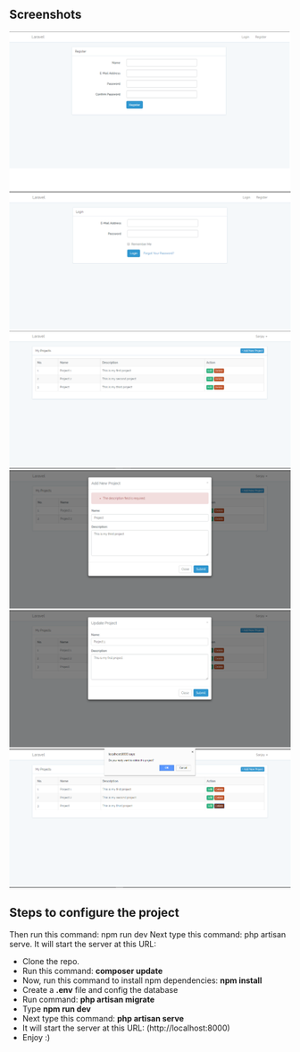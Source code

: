 ## Screenshots
![Register](/screenshots/register.png?raw=true "Register")
![Login](/screenshots/login.png?raw=true "Login")
![Dashboard](/screenshots/project_listing.png?raw=true "Dashboard")
![Add Project](/screenshots/add_project.png?raw=true "Add Project")
![Update Project](/screenshots/update_project.png?raw=true "Update Project")
![Delete Project](/screenshots/delete_project.png?raw=true "Delete Project")

## Steps to configure the project

Then run this command: npm run dev
Next type this command: php artisan serve. It will start the server at this URL: 
- Clone the repo.
- Run this command: **composer update**
- Now, run this command to install npm dependencies: **npm install**
- Create a **.env** file and config the database
- Run command: **php artisan migrate**
- Type **npm run dev**
- Next type this command: **php artisan serve**
- It will start the server at this URL: (http://localhost:8000)
- Enjoy :)